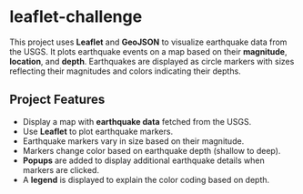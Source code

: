# leaflet-challenge


This project uses **Leaflet** and **GeoJSON** to visualize earthquake data from the USGS. It plots earthquake events on a map based on their **magnitude**, **location**, and **depth**. Earthquakes are displayed as circle markers with sizes reflecting their magnitudes and colors indicating their depths.

## Project Features
- Display a map with **earthquake data** fetched from the USGS.
- Use **Leaflet** to plot earthquake markers.
- Earthquake markers vary in size based on their magnitude.
- Markers change color based on earthquake depth (shallow to deep).
- **Popups** are added to display additional earthquake details when markers are clicked.
- A **legend** is displayed to explain the color coding based on depth.

